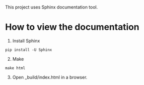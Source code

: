 This project uses Sphinx documentation tool.

How to view the documentation
=============================

1. Install Sphinx

```
pip install -U Sphinx
```

2. Make
```
make html
```

3. Open _build/index.html in a browser.
